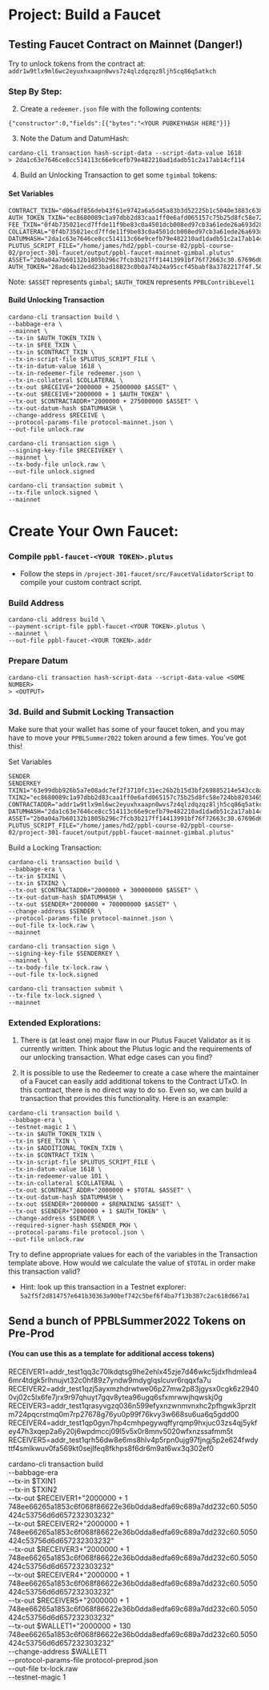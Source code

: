 # Project: Build a Faucet

## Testing Faucet Contract on Mainnet (Danger!)

Try to unlock tokens from the contract at: `addr1w9tlx9ml6wc2eyuxhxaapn0wvs7z4qlzdqzqz8ljh5cq86q5atkch`

### Step By Step:
2. Create a `redeemer.json` file with the following contents:
```
{"constructor":0,"fields":[{"bytes":"<YOUR PUBKEYHASH HERE"}]}
```
3. Note the Datum and DatumHash:
```
cardano-cli transaction hash-script-data --script-data-value 1618
> 2da1c63e7646ce8cc514113c66e9cefb79e482210ad1dadb51c2a17ab14cf114
```
4. Build an Unlocking Transaction to get some `tgimbal` tokens:
#### Set Variables
```
CONTRACT_TXIN="d06adf856deb43f61e9742a6a5d45a83b3d52225b1c5040e3883c6385ff55df7#1"
AUTH_TOKEN_TXIN="ec8680089c1a97dbb2d83caa1ff0e6afd065157c75b25d8fc58e724bb8203465#1"
FEE_TXIN="0f4b735021ecd7ffde11f9be83c0a4501dcb008ed97cb3a61ede26a693d287c0#0"
COLLATERAL="0f4b735021ecd7ffde11f9be83c0a4501dcb008ed97cb3a61ede26a693d287c0#2"
DATUMHASH="2da1c63e7646ce8cc514113c66e9cefb79e482210ad1dadb51c2a17ab14cf114"
PLUTUS_SCRIPT_FILE="/home/james/hd2/ppbl-course-02/ppbl-course-02/project-301-faucet/output/ppbl-faucet-mainnet-gimbal.plutus"
ASSET="2b0a04a7b60132b1805b296c7fcb3b217ff14413991bf76f72663c30.67696d62616c"
AUTH_TOKEN="28adc4b12edd23bad18823c0b0a74b24a95ccf45babf8a3782217f4f.5050424c436f6e747269624c6576656c31"
```
Note: `$ASSET` represents `gimbal`; `$AUTH_TOKEN` represents `PPBLContribLevel1`

#### Build Unlocking Transaction
```
cardano-cli transaction build \
--babbage-era \
--mainnet \
--tx-in $AUTH_TOKEN_TXIN \
--tx-in $FEE_TXIN \
--tx-in $CONTRACT_TXIN \
--tx-in-script-file $PLUTUS_SCRIPT_FILE \
--tx-in-datum-value 1618 \
--tx-in-redeemer-file redeemer.json \
--tx-in-collateral $COLLATERAL \
--tx-out $RECEIVE+"2000000 + 25000000 $ASSET" \
--tx-out $RECEIVE+"2000000 + 1 $AUTH_TOKEN" \
--tx-out $CONTRACTADDR+"2000000 + 275000000 $ASSET" \
--tx-out-datum-hash $DATUMHASH \
--change-address $RECEIVE \
--protocol-params-file protocol-mainnet.json \
--out-file unlock.raw

cardano-cli transaction sign \
--signing-key-file $RECEIVEKEY \
--mainnet \
--tx-body-file unlock.raw \
--out-file unlock.signed

cardano-cli transaction submit \
--tx-file unlock.signed \
--mainnet
```

# Create Your Own Faucet:

### Compile `ppbl-faucet-<YOUR TOKEN>.plutus`
- Follow the steps in `/project-301-faucet/src/FaucetValidatorScript` to compile your custom contract script.

### Build Address
```
cardano-cli address build \
--payment-script-file ppbl-faucet-<YOUR TOKEN>.plutus \
--mainnet \
--out-file ppbl-faucet-<YOUR TOKEN>.addr
```

### Prepare Datum
```
cardano-cli transaction hash-script-data --script-data-value <SOME NUMBER>
> <OUTPUT>
```

### 3d. Build and Submit Locking Transaction
Make sure that your wallet has some of your faucet token, and you may have to move your `PPBLSummer2022` token around a few times. You've got this!

Set Variables
```
SENDER
SENDERKEY
TXIN1="63e99dbb926b5a7e08adc7ef2f3710fc31ec26b2b15d3bf269885214e543cc8a#0"
TXIN2="ec8680089c1a97dbb2d83caa1ff0e6afd065157c75b25d8fc58e724bb8203465#0"
CONTRACTADDR="addr1w9tlx9ml6wc2eyuxhxaapn0wvs7z4qlzdqzqz8ljh5cq86q5atkch"
DATUMHASH="2da1c63e7646ce8cc514113c66e9cefb79e482210ad1dadb51c2a17ab14cf114"
ASSET="2b0a04a7b60132b1805b296c7fcb3b217ff14413991bf76f72663c30.67696d62616c"
PLUTUS_SCRIPT_FILE="/home/james/hd2/ppbl-course-02/ppbl-course-02/project-301-faucet/output/ppbl-faucet-mainnet-gimbal.plutus"

```

Build a Locking Transaction:
```
cardano-cli transaction build \
--babbage-era \
--tx-in $TXIN1 \
--tx-in $TXIN2 \
--tx-out $CONTRACTADDR+"2000000 + 300000000 $ASSET" \
--tx-out-datum-hash $DATUMHASH \
--tx-out $SENDER+"2000000 + 700000000 $ASSET" \
--change-address $SENDER \
--protocol-params-file protocol-mainnet.json \
--out-file tx-lock.raw \
--mainnet

cardano-cli transaction sign \
--signing-key-file $SENDERKEY \
--mainnet \
--tx-body-file tx-lock.raw \
--out-file tx-lock.signed

cardano-cli transaction submit \
--tx-file tx-lock.signed \
--mainnet

```


### Extended Explorations:
1. There is (at least one) major flaw in our Plutus Faucet Validator as it is currently written. Think about the Plutus logic and the requirements of our unlocking transaction. What edge cases can you find?

2. It is possible to use the Redeemer to create a case where the maintainer of a Faucet can easily add additional tokens to the Contract UTxO. In this contract, there is no direct way to do so. Even so, we can build a transaction that provides this functionality. Here is an example:

```
cardano-cli transaction build \
--babbage-era \
--testnet-magic 1 \
--tx-in $AUTH_TOKEN_TXIN \
--tx-in $FEE_TXIN \
--tx-in $ADDITIONAL_TOKEN_TXIN \
--tx-in $CONTRACT_TXIN \
--tx-in-script-file $PLUTUS_SCRIPT_FILE \
--tx-in-datum-value 1618 \
--tx-in-redeemer-value 101 \
--tx-in-collateral $COLLATERAL \
--tx-out $CONTRACT_ADDR+"2000000 + $TOTAL $ASSET" \
--tx-out-datum-hash $DATUMHASH \
--tx-out $SENDER+"2000000 + $REMAINING $ASSET" \
--tx-out $SENDER+"2000000 + 1 $AUTH_TOKEN" \
--change-address $SENDER \
--required-signer-hash $SENDER_PKH \
--protocol-params-file protocol.json \
--out-file unlock.raw
```

Try to define appropriate values for each of the variables in the Transaction template above. How would we calculate the value of `$TOTAL` in order make this transaction valid?

* Hint: look up this transaction in a Testnet explorer: `5a2f5f2d814757e641b30363a90bef742c5bef6f4ba7f13b387c2ac618d667a1`



## Send a bunch of PPBLSummer2022 Tokens on Pre-Prod
#### (You can use this as a template for additional access tokens)
RECEIVER1=addr_test1qq3c70lkdqtsg9he2ehlx45zje7d46wkc5jdxfhdmlea46mr4tdgk5rlhnujvt32c0hf89z7yndw9mdyglqslcuvr6rqqxfa7u
RECEIVER2=addr_test1qzj5ayxmzhdrwtwe06p27mw2p83jgysx0cgk6z29400vj02c5lx6fe7jrx9r97qhuyt7gqv8ytea96ugq6sfxmrwwjhqwskj0g
RECEIVER3=addr_test1qrasyvgzq036n599efyxnzwnmvnxhc2pfhgwk3przltm724pqcrstmq0m7rp27678g76yu0p99f76kvy3w668su6ua6q5gdd00
RECEIVER4=addr_test1qp0gyn7hp4cmhpegywqffyrqmp9hxjuc03zs4qj5ykfey47h3xqep2a6y20j6wpdmccj09l5v5x0r8mnv5020wfxnzssafmm5t
RECEIVER5=addr_test1qrh56dw8e6ms8hlv4p5rpn0ujg97fjngj5p2e624fwdyttf4smlkwuv0fa569kt0sejlfeq8fkhps8f6dr6m9at6wx3q302ef0

cardano-cli transaction build \
--babbage-era \
--tx-in $TXIN1 \
--tx-in $TXIN2 \
--tx-out $RECEIVER1+"2000000 + 1 748ee66265a1853c6f068f86622e36b0dda8edfa69c689a7dd232c60.5050424c53756d6d657232303232" \
--tx-out $RECEIVER2+"2000000 + 1 748ee66265a1853c6f068f86622e36b0dda8edfa69c689a7dd232c60.5050424c53756d6d657232303232" \
--tx-out $RECEIVER3+"2000000 + 1 748ee66265a1853c6f068f86622e36b0dda8edfa69c689a7dd232c60.5050424c53756d6d657232303232" \
--tx-out $RECEIVER4+"2000000 + 1 748ee66265a1853c6f068f86622e36b0dda8edfa69c689a7dd232c60.5050424c53756d6d657232303232" \
--tx-out $RECEIVER5+"2000000 + 1 748ee66265a1853c6f068f86622e36b0dda8edfa69c689a7dd232c60.5050424c53756d6d657232303232" \
--tx-out $WALLET1+"2000000 + 130 748ee66265a1853c6f068f86622e36b0dda8edfa69c689a7dd232c60.5050424c53756d6d657232303232" \
--change-address $WALLET1 \
--protocol-params-file protocol-preprod.json \
--out-file tx-lock.raw \
--testnet-magic 1
